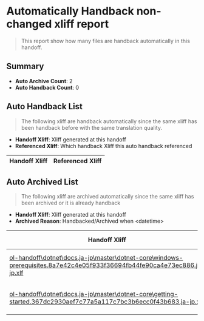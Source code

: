 # Automatically Handback non-changed xliff report
> This report show how many files are handback automatically in this handoff.

## Summary
* **Auto Archive Count**: 2
* **Auto Handback Count**: 0

## Auto Handback List
> The following xliff are handback automatically since the same xliff has been handback before with the same translation quality.

* **Handoff Xliff**: Xliff generated at this handoff
* **Referenced Xliff**: Which handback Xliff this auto handback referenced

| Handoff Xliff | Referenced Xliff | 
| --- | --- | 

## Auto Archived List
> The following xliff are archived automatically since the same xliff has been archived or it is already handback

* **Handoff Xliff**: Xliff generated at this handoff
* **Archived Reason**: Handbacked/Archived when &lt;datetime&gt;

| Handoff Xliff | Archived Reason | 
| --- | --- | 
| [ol-handoff\dotnet\docs.ja-jp\master\dotnet-core\windows-prerequisites.8a7e42c4e05f933f36694fb44fe90ca4e73ec886.ja-jp.xlf](https://github.com/dotnet/docs.handoff/blob/59bcc25da5657515abc892065e2f9d8f233e8b8e/ol-handoff/dotnet/docs.ja-jp/master/dotnet-core/windows-prerequisites.8a7e42c4e05f933f36694fb44fe90ca4e73ec886.ja-jp.xlf) | Archived when 17/01/18 05:26 | 
| [ol-handoff\dotnet\docs.ja-jp\master\dotnet-core\getting-started.367dc2930aef7c77a5a117c7bc3b6ecc0f43b683.ja-jp.xlf](https://github.com/dotnet/docs.handoff/blob/59bcc25da5657515abc892065e2f9d8f233e8b8e/ol-handoff/dotnet/docs.ja-jp/master/dotnet-core/getting-started.367dc2930aef7c77a5a117c7bc3b6ecc0f43b683.ja-jp.xlf) | Archived when 16/11/28 06:10 | 

